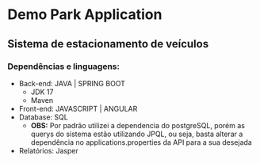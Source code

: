 # Demo Park Application

## Sistema de estacionamento de veículos

### Dependências e linguagens:
- Back-end: JAVA | SPRING BOOT
  - JDK 17
  - Maven
- Front-end: JAVASCRIPT | ANGULAR
- Database: SQL
  - **OBS:** Por padrão utilizei a dependencia do postgreSQL, porém as querys do sistema estão utilizando JPQL, ou seja, basta alterar a dependência no applications.properties da API para a sua desejada
- Relatórios: Jasper

